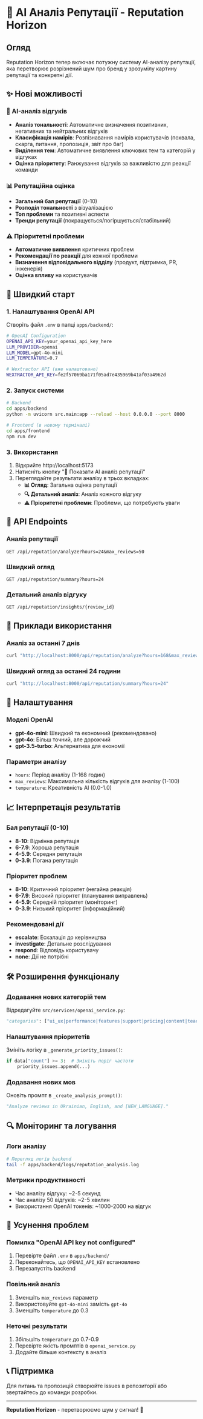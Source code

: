 # 🤖 AI Аналіз Репутації - Reputation Horizon

## Огляд

Reputation Horizon тепер включає потужну систему AI-аналізу репутації, яка перетворює розрізнений шум про бренд у зрозумілу картину репутації та конкретні дії.

## ✨ Нові можливості

### 🧠 AI-аналіз відгуків
- **Аналіз тональності**: Автоматичне визначення позитивних, негативних та нейтральних відгуків
- **Класифікація намірів**: Розпізнавання намірів користувачів (похвала, скарга, питання, пропозиція, звіт про баг)
- **Виділення тем**: Автоматичне виявлення ключових тем та категорій у відгуках
- **Оцінка пріоритету**: Ранжування відгуків за важливістю для реакції команди

### 📊 Репутаційна оцінка
- **Загальний бал репутації** (0-10)
- **Розподіл тональності** з візуалізацією
- **Топ проблеми** та позитивні аспекти
- **Тренди репутації** (покращується/погіршується/стабільний)

### ⚠️ Пріоритетні проблеми
- **Автоматичне виявлення** критичних проблем
- **Рекомендації по реакції** для кожної проблеми
- **Визначення відповідального відділу** (продукт, підтримка, PR, інженерія)
- **Оцінка впливу** на користувачів

## 🚀 Швидкий старт

### 1. Налаштування OpenAI API

Створіть файл `.env` в папці `apps/backend/`:

```bash
# OpenAI Configuration
OPENAI_API_KEY=your_openai_api_key_here
LLM_PROVIDER=openai
LLM_MODEL=gpt-4o-mini
LLM_TEMPERATURE=0.7

# Wextractor API (вже налаштовано)
WEXTRACTOR_API_KEY=fe2f57069ba171f05ad7e435969b41af03a4962d
```

### 2. Запуск системи

```bash
# Backend
cd apps/backend
python -m uvicorn src.main:app --reload --host 0.0.0.0 --port 8000

# Frontend (в новому терміналі)
cd apps/frontend
npm run dev
```

### 3. Використання

1. Відкрийте http://localhost:5173
2. Натисніть кнопку "🤖 Показати AI аналіз репутації"
3. Переглядайте результати аналізу в трьох вкладках:
   - **📊 Огляд**: Загальна оцінка репутації
   - **🔍 Детальний аналіз**: Аналіз кожного відгуку
   - **⚠️ Пріоритетні проблеми**: Проблеми, що потребують уваги

## 📡 API Endpoints

### Аналіз репутації
```http
GET /api/reputation/analyze?hours=24&max_reviews=50
```

### Швидкий огляд
```http
GET /api/reputation/summary?hours=24
```

### Детальний аналіз відгуку
```http
GET /api/reputation/insights/{review_id}
```

## 🎯 Приклади використання

### Аналіз за останні 7 днів
```bash
curl "http://localhost:8000/api/reputation/analyze?hours=168&max_reviews=100"
```

### Швидкий огляд за останні 24 години
```bash
curl "http://localhost:8000/api/reputation/summary?hours=24"
```

## 🔧 Налаштування

### Моделі OpenAI
- **gpt-4o-mini**: Швидкий та економний (рекомендовано)
- **gpt-4o**: Більш точний, але дорожчий
- **gpt-3.5-turbo**: Альтернатива для економії

### Параметри аналізу
- `hours`: Період аналізу (1-168 годин)
- `max_reviews`: Максимальна кількість відгуків для аналізу (1-100)
- `temperature`: Креативність AI (0.0-1.0)

## 📈 Інтерпретація результатів

### Бал репутації (0-10)
- **8-10**: Відмінна репутація
- **6-7.9**: Хороша репутація
- **4-5.9**: Середня репутація
- **0-3.9**: Погана репутація

### Пріоритет проблем
- **8-10**: Критичний пріоритет (негайна реакція)
- **6-7.9**: Високий пріоритет (планування виправлень)
- **4-5.9**: Середній пріоритет (моніторинг)
- **0-3.9**: Низький пріоритет (інформаційний)

### Рекомендовані дії
- **escalate**: Ескалація до керівництва
- **investigate**: Детальне розслідування
- **respond**: Відповідь користувачу
- **none**: Дії не потрібні

## 🛠️ Розширення функціоналу

### Додавання нових категорій тем
Відредагуйте `src/services/openai_service.py`:

```python
"categories": ["ui_ux|performance|features|support|pricing|content|teachers|lessons|technical|new_category"]
```

### Налаштування пріоритетів
Змініть логіку в `_generate_priority_issues()`:

```python
if data["count"] >= 3:  # Змініть поріг частоти
    priority_issues.append(...)
```

### Додавання нових мов
Оновіть промпт в `_create_analysis_prompt()`:

```python
"Analyze reviews in Ukrainian, English, and [NEW_LANGUAGE]."
```

## 🔍 Моніторинг та логування

### Логи аналізу
```bash
# Перегляд логів backend
tail -f apps/backend/logs/reputation_analysis.log
```

### Метрики продуктивності
- Час аналізу відгуку: ~2-5 секунд
- Час аналізу 50 відгуків: ~2-5 хвилин
- Використання OpenAI токенів: ~1000-2000 на відгук

## 🚨 Усунення проблем

### Помилка "OpenAI API key not configured"
1. Перевірте файл `.env` в `apps/backend/`
2. Переконайтесь, що `OPENAI_API_KEY` встановлено
3. Перезапустіть backend

### Повільний аналіз
1. Зменшіть `max_reviews` параметр
2. Використовуйте `gpt-4o-mini` замість `gpt-4o`
3. Зменшіть `temperature` до 0.3

### Неточні результати
1. Збільшіть `temperature` до 0.7-0.9
2. Перевірте якість промптів в `openai_service.py`
3. Додайте більше контексту в аналіз

## 📞 Підтримка

Для питань та пропозицій створюйте issues в репозиторії або звертайтесь до команди розробки.

---

**Reputation Horizon** - перетворюємо шум у сигнал! 🚀
